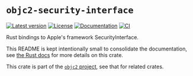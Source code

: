 # `objc2-security-interface`

[![Latest version](https://badgen.net/crates/v/objc2-security-interface)](https://crates.io/crates/objc2-security-interface)
[![License](https://badgen.net/badge/license/MIT/blue)](../LICENSE.txt)
[![Documentation](https://docs.rs/objc2-security-interface/badge.svg)](https://docs.rs/objc2-security-interface/)
[![CI](https://github.com/madsmtm/objc2/actions/workflows/ci.yml/badge.svg)](https://github.com/madsmtm/objc2/actions/workflows/ci.yml)

Rust bindings to Apple's framework SecurityInterface.

This README is kept intentionally small to consolidate the documentation, see
[the Rust docs](https://docs.rs/objc2-security-interface/) for more details on this crate.

This crate is part of the [`objc2` project](https://github.com/madsmtm/objc2),
see that for related crates.
